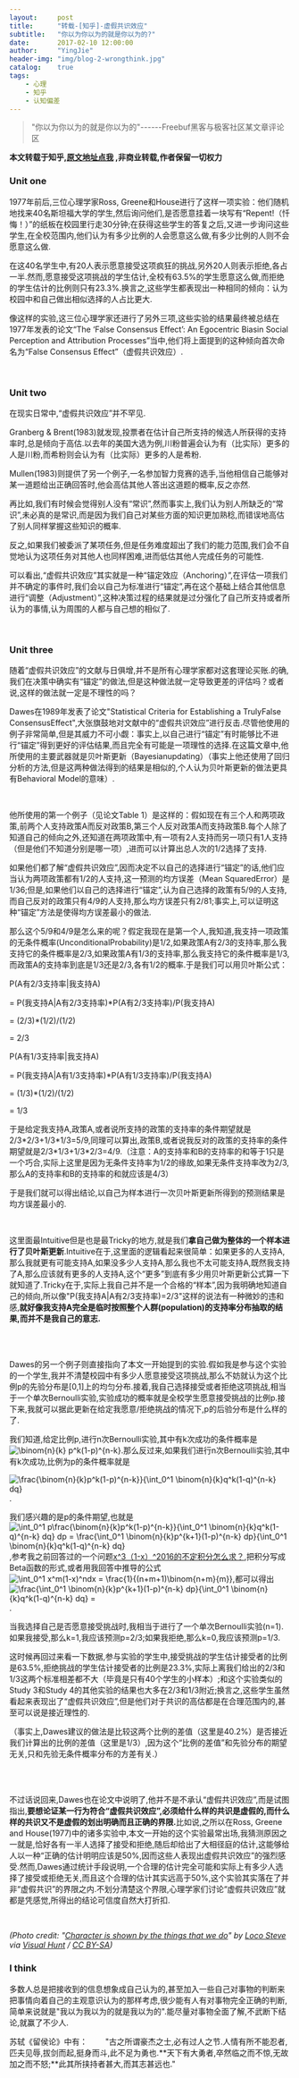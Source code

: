 ```yaml
---
layout:     post
title:      "转载-[知乎]-虚假共识效应"
subtitle:   "你以为你以为的就是你以为的?"
date:       2017-02-10 12:00:00
author:     "YingJie"
header-img: "img/blog-2-wrongthink.jpg"
catalog:	true
tags:
    - 心理
	- 知乎
	- 认知偏差
---
```


> "你以为你以为的就是你以为的"------Freebuf黑客与极客社区某文章评论区

**本文转载于知乎,[原文地址点我](https://zhuanlan.zhihu.com/p/25060831) ,非商业转载,作者保留一切权力**

### Unit one

<p>
	1977年前后,三位心理学家Ross, Greene和House进行了这样一项实验：他们随机地找来40名斯坦福大学的学生,然后询问他们,是否愿意挂着一块写有“Repent!（忏悔！）”的纸板在校园里行走30分钟;在获得这些学生的答复之后,又进一步询问这些学生,在全校范围内,他们认为有多少比例的人会愿意这么做,有多少比例的人则不会愿意这么做.
</p>
<p>
	在这40名学生中,有20人表示愿意接受这项疯狂的挑战,另外20人则表示拒绝,各占一半.然而,愿意接受这项挑战的学生估计,全校有63.5%的学生愿意这么做,而拒绝的学生估计的比例则只有23.3%.换言之,这些学生都表现出一种相同的倾向：认为校园中和自己做出相似选择的人占比更大.
</p>
<p>
	像这样的实验,这三位心理学家还进行了另外三项,这些实验的结果最终被总结在1977年发表的论文“The ‘False Consensus Effect’: An Egocentric Biasin Social Perception and Attribution Processes”当中,他们将上面提到的这种倾向首次命名为“False Consensus Effect”（虚假共识效应）.
</p>
<br>

### Unit two

<p>
	在现实日常中,“虚假共识效应”并不罕见.
</p>
<p>
	Granberg &amp; Brent(1983)就发现,投票者在估计自己所支持的候选人所获得的支持率时,总是倾向于高估.以去年的美国大选为例,川粉普遍会认为有（比实际）更多的人是川粉,而希粉则会认为有（比实际）更多的人是希粉.
</p>
<p>
	Mullen(1983)则提供了另一个例子,一名参加智力竞赛的选手,当他相信自己能够对某一道题给出正确回答时,他会高估其他人答出这道题的概率,反之亦然.
</p>
<p>
	再比如,我们有时候会觉得别人没有“常识”,然而事实上,我们认为别人所缺乏的“常识”,未必真的是常识,而是因为我们自己对某些方面的知识更加熟稔,而错误地高估了别人同样掌握这些知识的概率.
</p>
<p>
	反之,如果我们被委派了某项任务,但是任务难度超出了我们的能力范围,我们会不自觉地认为这项任务对其他人也同样困难,进而低估其他人完成任务的可能性.
</p>
<p>
	可以看出,“虚假共识效应”其实就是一种“锚定效应（Anchoring）”,在评估一项我们并不确定的事件时,我们会以自己为标准进行“锚定”,再在这个基础上结合其他信息进行“调整（Adjustment）”,这种决策过程的结果就是过分强化了自己所支持或者所认为的事情,认为周围的人都与自己想的相似了.
</p>
<br>

### Unit three

<p>
	随着“虚假共识效应”的文献与日俱增,并不是所有心理学家都对这套理论买账.的确,我们在决策中确实有“锚定”的做法,但是这种做法就一定导致更差的评估吗？或者说,这样的做法就一定是不理性的吗？
</p>
<p>
	Dawes在1989年发表了论文"Statistical Criteria for Establishing a TrulyFalse ConsensusEffect",大张旗鼓地对文献中的“虚假共识效应”进行反击.尽管他使用的例子非常简单,但是其威力不可小觑：事实上,以自己进行“锚定”有时能够比不进行“锚定”得到更好的评估结果,而且完全有可能是一项理性的选择.在这篇文章中,他所使用的主要武器就是贝叶斯更新（Bayesianupdating）（事实上他还使用了回归分析的方法,但是这两种做法得到的结果是相似的,个人认为贝叶斯更新的做法更具有Behavioral Model的意味）.
</p>
<br>
<p>
	他所使用的第一个例子（见论文Table 1）是这样的：假如现在有三个人和两项政策,前两个人支持政策A而反对政策B,第三个人反对政策A而支持政策B.每个人除了知道自己的倾向之外,还知道在两项政策中,有一项有2人支持而另一项只有1人支持（但是他们不知道分别是哪一项）,进而可以计算出总人次的1/2选择了支持.
</p>
<p>
	如果他们都了解“虚假共识效应”,因而决定不以自己的选择进行“锚定”的话,他们应当认为两项政策都有1/2的人支持,这一预测的均方误差（Mean SquaredError）是1/36;但是,如果他们以自己的选择进行“锚定”,认为自己选择的政策有5/9的人支持,而自己反对的政策只有4/9的人支持,那么均方误差只有2/81;事实上,可以证明这种“锚定”方法是使得均方误差最小的做法.
</p>
<p>
	那么这个5/9和4/9是怎么来的呢？假定我现在是第一个人,我知道,我支持一项政策的无条件概率(UnconditionalProbability)是1/2,如果政策A有2/3的支持率,那么我支持它的条件概率是2/3,如果政策A有1/3的支持率,那么我支持它的条件概率是1/3,而政策A的支持率到底是1/3还是2/3,各有1/2的概率.于是我们可以用贝叶斯公式：
</p>
<p>
	P(A有2/3支持率|我支持A)
</p>
<p>
	= P(我支持A|A有2/3支持率)*P(A有2/3支持率)/P(我支持A)<br>
</p>
<p>
	= (2/3)*(1/2)/(1/2)
</p>
<p>
	= 2/3
</p>
<p>
	P(A有1/3支持率|我支持A)
</p>
<p>
	= P(我支持A|A有1/3支持率)*P(A有1/3支持率)/P(我支持A)<br>
</p>
<p>
	= (1/3)*(1/2)/(1/2)
</p>
<p>
	= 1/3
</p>
<p>
	于是给定我支持A,政策A,或者说所支持的政策的支持率的条件期望就是2/3*2/3+1/3*1/3=5/9,同理可以算出,政策B,或者说我反对的政策的支持率的条件期望就是2/3*1/3+1/3*2/3=4/9.（注意：A的支持率和B的支持率的和等于1只是一个巧合,实际上这里是因为无条件支持率为1/2的缘故,如果无条件支持率改为2/3,那么A的支持率和B的支持率的和就应该是4/3）
</p>
<p>
	于是我们就可以得出结论,以自己为样本进行一次贝叶斯更新所得到的预测结果是均方误差最小的.<br>
</p>
<br>
<p>
	这里面最Intuitive但是也是最Tricky的地方,就是我们<b>拿自己做为整体的一个样本进行了贝叶斯更新</b>.Intuitive在于,这里面的逻辑看起来很简单：如果更多的人支持A,那么我就更有可能支持A,如果没多少人支持A,那么我也不太可能支持A,既然我支持了A,那么应该就有更多的人支持A,这个“更多”到底有多少用贝叶斯更新公式算一下就知道了.Tricky在于,实际上我自己并不是一个合格的“样本”,因为我明确地知道自己的倾向,所以像"P(我支持A|A有2/3支持率)=2/3"这样的说法有一种微妙的违和感,<b>就好像我支持A完全是临时按照整个人群(population)的支持率分布抽取的结果,而并不是我自己的意志.</b>
</p>
<br>
<br>
<p>
	Dawes的另一个例子则直接指向了本文一开始提到的实验.假如我是参与这个实验的一个学生,我并不清楚校园中有多少人愿意接受这项挑战,那么不妨就认为这个比例p的先验分布是[0,1]上的均匀分布.接着,我自己选择接受或者拒绝这项挑战,相当于一个单次Bernoulli实验,实验成功的概率就是全校学生愿意接受挑战的比例p.接下来,我就可以据此更新在给定我愿意/拒绝挑战的情况下,p的后验分布是什么样的了.
</p>
<p>
	我们知道,给定比例p,进行n次Bernoulli实验,其中有k次成功的条件概率是<img src="https://zhihu.com/equation?tex=%5Cbinom%7Bn%7D%7Bk%7D+p%5Ek%281-p%29%5E%7Bn-k%7D" alt="\binom{n}{k} p^k(1-p)^{n-k}" eeimg="1">.那么反过来,如果我们进行n次Bernoulli实验,其中有k次成功,比例为p的条件概率就是
</p>
<p>
	<img src="https://zhihu.com/equation?tex=%5Cfrac%7B%5Cbinom%7Bn%7D%7Bk%7Dp%5Ek%281-p%29%5E%7Bn-k%7D%7D%7B%5Cint_0%5E1+%5Cbinom%7Bn%7D%7Bk%7Dq%5Ek%281-q%29%5E%7Bn-k%7D+dq%7D" alt="\frac{\binom{n}{k}p^k(1-p)^{n-k}}{\int_0^1 \binom{n}{k}q^k(1-q)^{n-k} dq}" eeimg="1">.
</p>
<p>
	我们感兴趣的是p的条件期望,也就是<img src="https://zhihu.com/equation?tex=%5Cint_0%5E1++p%5Cfrac%7B%5Cbinom%7Bn%7D%7Bk%7Dp%5Ek%281-p%29%5E%7Bn-k%7D%7D%7B%5Cint_0%5E1+%5Cbinom%7Bn%7D%7Bk%7Dq%5Ek%281-q%29%5E%7Bn-k%7D+dq%7D+dp+%3D+%5Cfrac%7B%5Cint_0%5E1+%5Cbinom%7Bn%7D%7Bk%7Dp%5E%7Bk%2B1%7D%281-p%29%5E%7Bn-k%7D+dp%7D%7B%5Cint_0%5E1+%5Cbinom%7Bn%7D%7Bk%7Dq%5Ek%281-q%29%5E%7Bn-k%7D+dq%7D" alt="\int_0^1 p\frac{\binom{n}{k}p^k(1-p)^{n-k}}{\int_0^1 \binom{n}{k}q^k(1-q)^{n-k} dq} dp = \frac{\int_0^1 \binom{n}{k}p^{k+1}(1-p)^{n-k} dp}{\int_0^1 \binom{n}{k}q^k(1-q)^{n-k} dq}" eeimg="1">,参考我之前回答过的一个问题<a href="https://www.zhihu.com/question/50420430" class="internal">x^3（1-x）^2016的不定积分怎么求？</a>,把积分写成Beta函数的形式,或者用我回答中推导的公式<img src="https://zhihu.com/equation?tex=%5Cint_0%5E1+x%5Em%281-x%29%5Endx+%3D++++%5Cfrac%7B1%7D%7B%28n%2Bm%2B1%29%5Cbinom%7Bn%2Bm%7D%7Bm%7D%7D" alt="\int_0^1 x^m(1-x)^ndx = \frac{1}{(n+m+1)\binom{n+m}{m}}" eeimg="1">,都可以得出<img src="https://zhihu.com/equation?tex=+%5Cfrac%7B%5Cint_0%5E1+%5Cbinom%7Bn%7D%7Bk%7Dp%5E%7Bk%2B1%7D%281-p%29%5E%7Bn-k%7D+dp%7D%7B%5Cint_0%5E1+%5Cbinom%7Bn%7D%7Bk%7Dq%5Ek%281-q%29%5E%7Bn-k%7D+dq%7D+%3D+%5Cfrac%7Bk%2B1%7D%7Bn%2B1%7D+%5Cfrac%7B%5Cfrac%7B1%7D%7Bn%2B2%7D%7D%7B%5Cfrac%7B1%7D%7Bn%2B1%7D%7D+%3D+%5Cfrac%7Bk%2B1%7D%7Bn%2B2%7D" alt=" \frac{\int_0^1 \binom{n}{k}p^{k+1}(1-p)^{n-k} dp}{\int_0^1 \binom{n}{k}q^k(1-q)^{n-k} dq} ="" \frac{k+1}{n+1} \frac{\frac{1}{n+2}}{\frac{1}{n+1}} ="" \frac{k+1}{n+2}" eeimg="1">.
</p>
<p>
	当我选择自己是否愿意接受挑战时,我相当于进行了一个单次Bernoulli实验(n=1).如果我接受,那么k=1,我应该预测p=2/3;如果我拒绝,那么k=0,我应该预测p=1/3.
</p>
<p>
	这时候再回过来看一下数据,参与实验的学生中,接受挑战的学生估计接受者的比例是63.5%,拒绝挑战的学生估计接受者的比例是23.3%,实际上离我们给出的2/3和1/3这两个标准相差都不大（毕竟是只有40个学生的小样本）;和这个实验类似的Study 3和Study 4的其他实验的结果也大多在2/3和1/3附近;换言之,这些学生虽然看起来表现出了“虚假共识效应”,但是他们对于共识的高估都是在合理范围内的,甚至可以说是接近理性的.
</p>
<p>
	（事实上,Dawes建议的做法是比较这两个比例的差值（这里是40.2%）是否接近我们计算出的比例的差值（这里是1/3）,因为这个“比例的差值”和先验分布的期望无关,只和先验无条件概率分布的方差有关.）
</p>
<br>
<br>
<p>
	不过话说回来,Dawes也在论文中说明了,他并不是不承认“虚假共识效应”,而是试图指出,<b>要想论证某一行为符合“虚假共识效应”,必须给什么样的共识是虚假的,而什么样的共识又不是虚假的划出明确而且正确的界限.</b>比如说,之所以在Ross, Greene and House(1977)中的诸多实验中,本文一开始的这个实验最常出场,我猜测原因之一就是,恰好各有一半人选择了接受和拒绝,随后却给出了大相径庭的估计,这能够给人以一种“正确的估计明明应该是50%,因而这些人表现出虚假共识效应”的强烈感受.然而,Dawes通过统计手段说明,一个合理的估计完全可能和实际上有多少人选择了接受或拒绝无关,而且这个合理的估计其实远高于50%,这个实验其实落在了并非“虚假共识”的界限之内.不划分清楚这个界限,心理学家们讨论“虚假共识效应”就都是凭感觉,所得出的结论可信度自然大打折扣.
</p>
<br>
<p>
	<i>(Photo credit: "<a href="https://visualhunt.com/f/photo/32328128270/e1b07f131a/" class=" wrap external" target="_blank" rel="nofollow noreferrer">Character is shown by the things that we do<i class="icon-external"></i></a>" by <a href="https://www.flickr.com/photos/locosteve/32328128270/" class=" wrap external" target="_blank" rel="nofollow noreferrer">Loco Steve<i class="icon-external"></i></a> via <a href="https://visualhunt.com/" class=" wrap external" target="_blank" rel="nofollow noreferrer">Visual Hunt<i class="icon-external"></i></a> / <a href="http://creativecommons.org/licenses/by-sa/2.0/" class=" wrap external" target="_blank" rel="nofollow noreferrer"> CC BY-SA<i class="icon-external"></i></a>)</i>
</p>

### I think

多数人总是把接收到的信息想象成自己认为的,甚至加入一些自己对事物的判断来把事情向着自己的主观意识认为的那样考虑,很少能有人有对事物完全正确的判断,简单来说就是"我以为我以为的就是我以为的".能尽量对事物全面了解,不武断下结论,就赢了不少人.

苏轼《留侯论》中有：
　　"古之所谓豪杰之士,必有过人之节.人情有所不能忍者,匹夫见辱,拔剑而起,挺身而斗,此不足为勇也.**天下有大勇者,卒然临之而不惊,无故加之而不怒;**此其所挟持者甚大,而其志甚远也."



